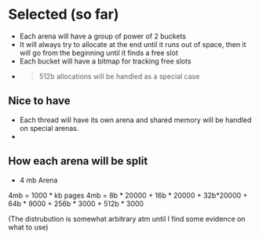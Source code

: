 # Selected (so far)

- Each arena will have a group of power of 2 buckets
- It will always try to allocate at the end until it runs out of space, then it
  will go from the beginning until it finds a free slot
- Each bucket will have a bitmap for tracking free slots
- >512b allocations will be handled as a special case
 
## Nice to have
 
- Each thread will have its own arena and shared memory will be handled
  on special arenas.
- 
 
## How each arena will be split

- 4 mb Arena

4mb = 1000 * kb pages
4mb = 8b * 20000 + 16b * 20000 + 32b*20000  + 64b * 9000 + 256b * 3000 + 512b * 3000

(The distrubution is somewhat arbitrary atm until I find some evidence on what to use)
